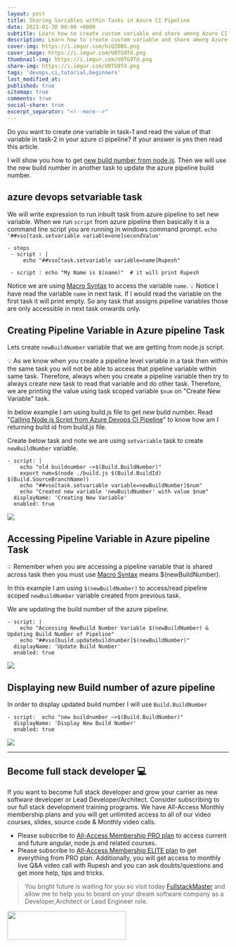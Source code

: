 ```yaml
---
layout: post
title: Sharing Variables within Tasks in Azure CI Pipeline
date: 2021-01-30 00:00 +0000
subtitle: Learn how to create custom variable and share among Azure CI Pipeline tasks
description: Learn how to create custom variable and share among Azure CI Pipeline tasks
cover-img: https://i.imgur.com/hiQZ0BG.png
cover_image: https://i.imgur.com/U0TG9Td.png
thumbnail-img: https://i.imgur.com/U0TG9Td.png
share-img: https://i.imgur.com/U0TG9Td.png
tags: 'devops,ci,tutorial,beginners'
last_modified_at:
published: true
sitemap: true
comments: true
social-share: true
excerpt_separator: "<!--more-->"
---
```


Do you want to create one variable in task-1 and read the value of that variable in task-2 in your azure ci pipeline? If your answer is yes then read this article. 

I will show you how to get [new build number from node.js](https://hackmd.io/QiDKOk2RTKee1Y822ceSYA). Then we will use the new build number in another task to update the azure pipeline build number. 

## azure devops setvariable task
We will write expression to run inbuilt task from azure pipeline to set new variable. When we run  `script` from azure pipeline then basically it is a command line script you are running in windows command prompt.
`echo '##vso[task.setvariable variable=one]secondValue'`

```yml= 
- steps
 - script : |
     echo "##vso[task.setvariable variable=name]Rupesh"
     
 - script : echo "My Name is $(name)"  # it will print Rupesh
```

Notice we are using [Macro Syntax](https://docs.microsoft.com/en-us/azure/devops/pipelines/process/variables?view=azure-devops&tabs=yaml%2Cbatch#macro-syntax-variables) to access the variable `name`. 
:bulb: Notice I have read the variable `name` in next task. If I would read the variable on the first task it will print empty. So any task that assigns pipeline variables those are only accessible in next task onwards only. 

## Creating Pipeline Variable in Azure pipeline Task

Lets create `newBuildNumber` variable that we are getting from node.js script. 

:bulb: As we know when you create a pipeline level variable in a task then within the same task you will not be able to access that pipeline variable within same task. Therefore, always when you create a pipeline variable then try to always create new task to read that variable and do other task. Therefore, we are printing the value using task scoped variable `$num` on "Create New Variable" task. 



In below example I am using build.js file to get new build number. Read "[Calling Node.js Script from Azure Devops CI Pipeline](https://hackmd.io/QiDKOk2RTKee1Y822ceSYA)" to know how am I returning build id from build.js file.

Create below task and note we are using `setvariable` task to create `newBuildNumber` variable. 

```yaml=
- script: |
    echo "old buildnumber ~>$(Build.BuildNumber)"
    export num=$(node ./build.js $(Build.BuildId) $(Build.SourceBranchName))
    echo "##vso[task.setvariable variable=newBuildNumber]$num"
    echo "Created new variable 'newBuildNumber' with value $num"
  displayName: 'Creating New Variable'
  enabled: true
```
![](https://i.imgur.com/87SqLYm.png)


## Accessing Pipeline Variable in Azure pipeline Task

:bulb: Remember when you are accessing a pipeline variable that is shared across task then you must use [Macro Syntax](https://docs.microsoft.com/en-us/azure/devops/pipelines/process/variables?view=azure-devops&tabs=yaml%2Cbatch#macro-syntax-variables) means $(newBuildNumber). 

In this example I am using ``$(newBuildNumber)`` to access/read pipeline scoped `newBuildNumber` variable created from previous task.

We are updating the build number of the azure pipeline.

```yaml=
- script: |
    echo "Accessing NewBuild Number Variable $(newBuildNumber) & Updating Build Number of Pipeline"
    echo "##vso[build.updatebuildnumber]$(newBuildNumber)"
  displayName: 'Update Build Number'
  enabled: true
```
![](https://i.imgur.com/wL5xJkE.png)

## Displaying new Build number of azure pipeline
In order to display updated build number I will use `Build.BuildNumber`
```yaml=
- script:  echo "new buildnumber ~>$(Build.BuildNumber)"
  displayName: 'Display New Build Number'
  enabled: true
```

![](https://i.imgur.com/kMxUfSa.png)


--- 
## Become full stack developer 💻

If you want to become full stack developer and grow your carrier as new software developer or Lead Developer/Architect. Consider subscribing to our full stack development training programs. We have All-Access Monthly membership plans and you will get unlimited access to all of our video courses, slides, source code & Monthly video calls.

- Please subscribe to [All-Access Membership PRO plan](https://www.fullstackmaster.net/pro) to access current and future angular, node.js and related courses.
- Please subscribe to [All-Access Membership ELITE plan](https://www.fullstackmaster.net/elite) to get everything from PRO plan. Additionally, you will get access to monthly live Q&A video call with Rupesh and you can ask doubts/questions and get more help, tips and tricks.

> You bright future is waiting for you so visit today [FullstackMaster](www.fullstackmaster.net) and allow me to help you to board on your dream software company as a Developer,Architect or Lead Engineer role.
<a href="https://www.fullstackmaster.net">
    <img height="65" src="https://i.imgur.com/9OCLciM.png" width="270">
</a>
 

